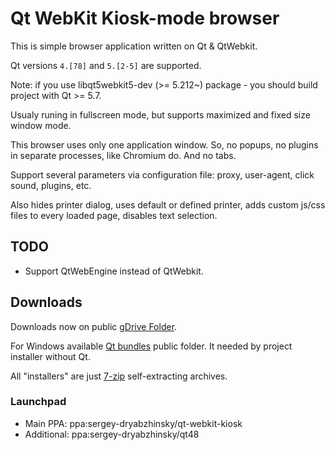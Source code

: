 Qt WebKit Kiosk-mode browser
===============

This is simple browser application written on Qt &amp; QtWebkit.

Qt versions `4.[78]` and `5.[2-5]` are supported.

Note: if you use libqt5webkit5-dev (>= 5.212~) package - you should build project with Qt >= 5.7.

Usualy runing in fullscreen mode, but supports maximized and fixed size window mode.

This browser uses only one application window. So, no popups, no plugins in separate processes, like Chromium do. And no tabs.

Support several parameters via configuration file: proxy, user-agent, click sound, plugins, etc.

Also hides printer dialog, uses default or defined printer, adds custom js/css files to every loaded page, disables text selection.

## TODO

- Support QtWebEngine instead of QtWebkit.

## Downloads

Downloads now on public [gDrive Folder](https://drive.google.com/folderview?id=0B6CU04AyADvoV19PMlhJSVA2TDQ&usp=sharing).

For Windows available [Qt bundles](https://drive.google.com/folderview?id=0B6CU04AyADvoXzUxdW5KeEt5cW8&usp=sharing) public folder. It needed by project installer without Qt.

All "installers" are just [7-zip](https://7-zip.org) self-extracting archives.

### Launchpad

- Main PPA: ppa:sergey-dryabzhinsky/qt-webkit-kiosk
- Additional: ppa:sergey-dryabzhinsky/qt48
